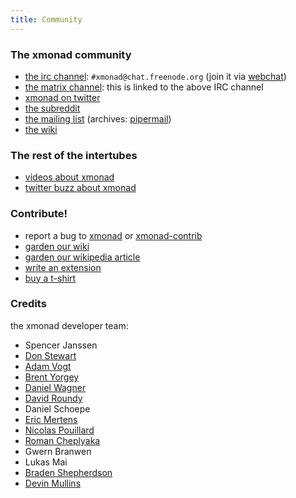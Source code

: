 ```yaml
---
title: Community
---
```


<div class="row">
<div class="col-lg" markdown="1">

### The xmonad community

*   [the irc channel](https://wiki.haskell.org/IRC_channel): `#xmonad@chat.freenode.org` (join it via [webchat](https://webchat.freenode.net/))
*   [the matrix channel](https://matrix.to/#/#freenode_#xmonad:matrix.org): this is linked to the above IRC channel
*   [xmonad on twitter](https://twitter.com/xmonad)
*   [the subreddit](https://old.reddit.com/r/xmonad/)
*   [the mailing list](https://mail.haskell.org/cgi-bin/mailman/listinfo/xmonad) (archives: [pipermail](https://mail.haskell.org/pipermail/xmonad/))
*   [the wiki](https://wiki.haskell.org/Xmonad)

### The rest of the intertubes

*   [videos about xmonad](videos.html)
*   [twitter buzz about xmonad](https://twitter.com/search?q=xmonad)

### Contribute!

*   report a bug to [xmonad](https://github.com/xmonad/xmonad/issues) or [xmonad-contrib](https://github.com/xmonad/xmonad-contrib/issues)
*   [garden our wiki](https://wiki.haskell.org/Xmonad)
*   [garden our wikipedia article](https://en.wikipedia.org/wiki/Xmonad)
*   [write an extension](https://wiki.haskell.org/Xmonad/xmonad_development_tutorial)
*   [buy a t-shirt](https://www.spreadshirt.com/shop.php?op=article&article_id=2125373)

</div>
<div class="col-lg" markdown="1">

### Credits

the xmonad developer team:

<div class="list-col-3" markdown="1">

*   Spencer Janssen
*   [Don Stewart](http://donsbot.wordpress.com/)
*   [Adam Vogt](http://www.eng.uwaterloo.ca/~aavogt/)
*   [Brent Yorgey](http://byorgey.wordpress.com/)
*   [Daniel Wagner](http://www.dmwit.com/)
*   [David Roundy](http://physics.oregonstate.edu/~roundyd/people.php)
*   Daniel Schoepe
*   [Eric Mertens](http://github.com/glguy)
*   [Nicolas Pouillard](http://nicolaspouillard.fr/)
*   [Roman Cheplyaka](http://ro-che.info/)
*   Gwern Branwen
*   Lukas Mai
*   [Braden Shepherdson](http://braincrater.wordpress.com/)
*   [Devin Mullins](http://twifkak.com/)

</div>
</div>
</div>

